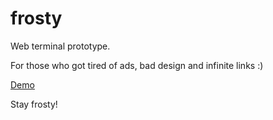 frosty
======

Web terminal prototype.

For those who got tired of ads, bad design and infinite links :)

[Demo](https://vimeo.com/50469827)

Stay frosty!
